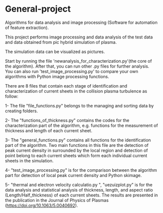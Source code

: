 # General-project

Algorithms for data analysis and image processing (Software for automation of feature extraction).

This project performs image processing and data analysis of the test data and data obtained from pic hybrid simulation of plasma.

The simulation data can be visualized as pictures.

Start by running the file 'newanalysis_for_characterization.py'(the core of the algorithm). After that, you can run other .py files for further analysis. 
You can also run 'test_image_processing.py' to compare your own algorithms with Python image processing functions.

There are 8 files that contain each stage of identification and characterization of current sheets in the collision plasma turbulence as follow:

1- The file "file_functions.py" belongs to the managing and sorting data by creating folders.

2- The "functions_of_thickness.py" contains the codes for the characterization part of the algorithm, e.g. 
functions for the measurement of thickness and length of each current sheet.

3-  The "general_functions.py" contains all functions for the identification part of the algorithm. Two main functions in this file are the detection of peak 
current density in surrounded by the local region and detection of point belong to each current sheets which form each individual current sheets in the simulation.

4-  "test_image_processing.py" is for the comparison between the algorithm part for detection of local peak current density and Python skimage.

5-  "thermal and electron velocity calculatio.py ", "uezuizplot.py" is for the data analysis and statistical analysis of thickness, length, 
and aspect ratio (Length/Half_thickness) of each current sheets. The results are presented in the publication in the Journal of Physics of 
Plasmas (https://doi.org/10.1063/5.0040692).

